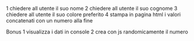 1 chiedere all utente il suo nome
2 chiedere all utente il suo cognome
3 chiedere all utente il suo colore preferito 
4 stampa in pagina html i valori concatenati con un numero alla fine 

Bonus
1 visualizza i dati in console
2 crea con js randomicamente il numero
